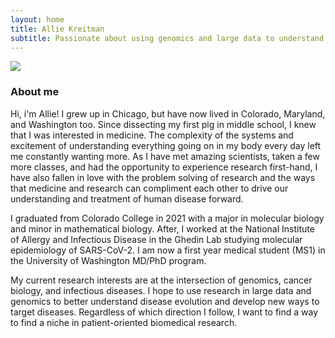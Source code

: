 ```yaml
---
layout: home
title: Allie Kreitman
subtitle: Passionate about using genomics and large data to understand the evolution of viruses and cancer
---
```

![](assets/img/20220501.0041.jpg)

### About me

Hi, i'm Allie! I grew up in Chicago, but have now lived in Colorado, Maryland, and Washington too. Since dissecting my first pig in middle school, I knew that I was interested in medicine. The complexity of the systems and excitement of understanding everything going on in my body every day left me constantly wanting more. As I have met amazing scientists, taken a few more classes, and had the opportunity to experience research first-hand, I have also fallen in love with the problem solving of research and the ways that medicine and research can compliment each other to drive our understanding and treatment of human disease forward.

I graduated from Colorado College in 2021 with a major in molecular biology and minor in mathematical biology. After, I worked at the National Institute of Allergy and Infectious Disease in the Ghedin Lab studying molecular epidemiology of SARS-CoV-2. I am now a first year medical student (MS1) in the University of Washington MD/PhD program. 

My current research interests are at the intersection of genomics, cancer biology, and infectious diseases. I hope to use research in large data and genomics to better understand disease evolution and develop new ways to target diseases. Regardless of which direction I follow, I want to find a way to find a niche in patient-oriented biomedical research.



